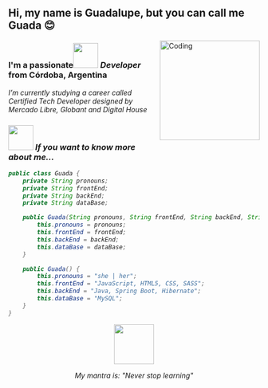 <h2 align="left">Hi, my name is Guadalupe, but you can call me Guada 😊</h2>

<img align="right" alt="Coding" width="200" src= "https://lh3.googleusercontent.com/-wi-3tWT9ZJRaDswgbnxMkvmgr0WywWlJ2lKchzPVtftRr1YZkKy_LOaP63aSBBqPcY7e9Y0jO3EmLXnsaLLl6oMgrx1n9LNrdFqS5Wnp4BKp9wzeKWl_5UKVLmPsB8iIw0lZ4Ta-VF7t45Dgjl6OW_RUgI3nMMu3F2vcu6BfMamscg_L68zM-JQetQNqXSIH71d7jJekZd0v8T6iHka3hBzBSCH3OfDBlmCvb77Xgo8dSMoEzqZq1VJnKHssujttPLWIH8kx69rKdCkCV5yVL2T21pc28955o5vXGc6cM21oCkSkkglx_zLwRHeOHJ2PKET5LmhOOAjOEFYFfesxFDicx5TMSTKprpROqfAYtpAUi-APOEevABkQuwn-03VZAH_8KNXmt_lEEBaUnM_HK-vMqExs-RAB2CHb3FIc404UEIL_ByW6GBBb-vgou3I3YEama0LKiRoNhOeXwBAQAvNIgqcbr2Qoo-qPbLJBH7xBX6r_B1Bzrb6nEoCcb-ch93z8aXEyz5oUxw4YIMq3PYIc3eqPfsjZb0iBsRg_HEo5xtrJ_fvTeZwBOv54QXzc5bZIZCWG_ItIiv6oHSdZQJOCmFU27Mp746dtenzChFQ60pjQZavu2PNuyRmTgjq9EncovJi6qdeQExvXquVC1b2S95lvKfNhBCO5AuHkDwv5Lpmhl5JEAVuvsf8-CbYJZtov9tthkBNsbAuQO_4nbiOPQeF931iplXue8dN57CM4BT0xcOv4LDNNMIv2Jc=s706-no?authuser=0">

<h3 align="left">I'm a passionate<img src="https://c.tenor.com/UhLv_deOrtMAAAAi/happy-milk-peach-happy.gif" width="50"> <em>Developer</em> from Córdoba, Argentina</h3>
<p><em>I’m currently studying a career called Certified Tech Developer designed by Mercado Libre, Globant and Digital House<em></p>

### <img src="https://media.giphy.com/media/VgCDAzcKvsR6OM0uWg/giphy.gif" width="50">  If you want to know more about me...  

```java
public class Guada {
    private String pronouns;
    private String frontEnd;
    private String backEnd;
    private String dataBase;

    public Guada(String pronouns, String frontEnd, String backEnd, String dataBase) {
        this.pronouns = pronouns;
        this.frontEnd = frontEnd;
        this.backEnd = backEnd;
        this.dataBase = dataBase;
    }

    public Guada() {
        this.pronouns = "she | her";
        this.frontEnd = "JavaScript, HTML5, CSS, SASS";
        this.backEnd = "Java, Spring Boot, Hibernate";
        this.dataBase = "MySQL";
    }
}
```

<p align="center"><img src="https://c.tenor.com/cx2WkX4dFZEAAAAi/yoga-bear.gif" width="80" > </p>
<p align="center"> <em>My mantra is: "Never stop learning"<em>  <p>


